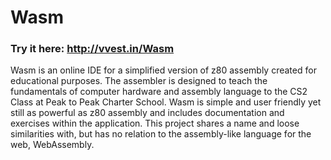 # Wasm

### Try it here: http://vvest.in/Wasm

Wasm is an online IDE for a simplified version of z80 assembly created for educational purposes.
The assembler is designed to teach the fundamentals of computer hardware and assembly language to the
CS2 Class at Peak to Peak Charter School. Wasm is simple and user friendly yet still as powerful as z80
assembly and includes documentation and exercises within the application. This project shares a name and
loose similarities with, but has no relation to the assembly-like language for the web, WebAssembly.
